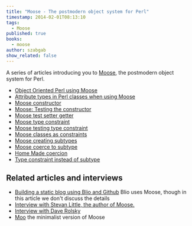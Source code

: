 ```yaml
---
title: "Moose - The postmodern object system for Perl"
timestamp: 2014-02-01T08:13:10
tags:
  - Moose
published: true
books:
  - moose
author: szabgab
show_related: false
---
```



A series of articles introducing you to [Moose](https://metacpan.org/pod/Moose), the postmodern object system for Perl.



* [Object Oriented Perl using Moose](/object-oriented-perl-using-moose)
* [Attribute types in Perl classes when using Moose](/attribute-types-in-perl-classes-when-using-moose)
* [Moose constructor](/moose-constructor)
* [Moose: Testing the constructor](/moose-test-constructor)
* [Moose test setter getter](/moose-test-setter-getter)
* [Moose type constraint](/moose-type-constraint)
* [Moose testing type constraint](/moose-test-type-constraint)
* [Moose classes as constraints](/moose-classes-as-constraints)
* [Moose creating subtypes](/moose-creating-subtypes)
* [Moose coerce to subtype](/moose-coerce-to-subtype)
* [Home Made coercion](/home-made-coercion)
* [Type constraint instead of subtype](/type-constraint-instead-of-subtype)


## Related articles and interviews

* [Building a static blog using Blio and Github](/building-a-static-blog-using-blio-and-github) Blio uses Moose, though in this article we don't discuss the details</a>
* [Interview with Stevan Little, the author of Moose.](/stevan-little)
* [Interview with Dave Rolsky](/dave-rolsky)
* [Moo](/moo) the minimalist version of Moose


